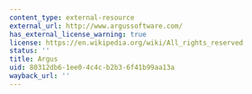 ```yaml
---
content_type: external-resource
external_url: http://www.argussoftware.com/
has_external_license_warning: true
license: https://en.wikipedia.org/wiki/All_rights_reserved
status: ''
title: Argus
uid: 80312db6-1ee0-4c4c-b2b3-6f41b99aa13a
wayback_url: ''
---
```

